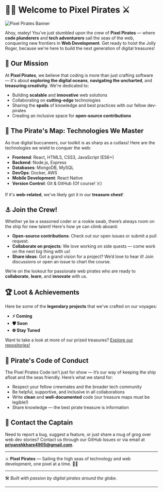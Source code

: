 # 🏴‍☠️ Welcome to **Pixel Pirates** ⚔️

![Pixel Pirates Banner](https://via.placeholder.com/1000x300?text=Pixel+Pirates)

Ahoy, matey! You've just stumbled upon the crew of **Pixel Pirates** — where **code plunderers** and **tech adventurers** sail the seas of the web, conquering new frontiers in **Web Development**. Get ready to hoist the Jolly Roger, because we're here to build the next generation of digital treasures!

## 🏴 Our Mission
At **Pixel Pirates**, we believe that coding is more than just crafting software — it's about **exploring the digital oceans**, **navigating the uncharted**, and **treasuring creativity**. We're dedicated to:

- Building **scalable** and **innovative** web solutions
- Collaborating on **cutting-edge** technologies
- Sharing the **spoils** of knowledge and best practices with our fellow dev-pirates
- Creating an inclusive space for **open-source contributions**

## 🧭 The Pirate's Map: Technologies We Master
As true digital buccaneers, our toolkit is as sharp as a cutlass! Here are the technologies we wield to conquer the web:

- **Frontend**: React, HTML5, CSS3, JavaScript (ES6+)
- **Backend**: Node.js, Express
- **Databases**: MongoDB, MySQL
- **DevOps**: Docker, AWS
- **Mobile Development**: React Native
- **Version Control**: Git & GitHub (Of course! ☠️)
  
If it's **web-related**, we've likely got it in our **treasure chest**!

## ⚓ Join the Crew!
Whether ye be a seasoned coder or a rookie swab, there’s always room on the ship for new talent! Here's how ye can climb aboard:

- **Open-source contributions**: Check out our open issues or submit a pull request.
- **Collaborate on projects**: We love working on side quests — come work on the next big thing with us!
- **Share ideas**: Got a grand vision for a project? We’d love to hear it! Join discussions or open an issue to chart the course.
  
We’re on the lookout for passionate web pirates who are ready to **collaborate**, **learn**, and **innovate** with us.

## 🏆 Loot & Achievements
Here be some of the **legendary projects** that we've crafted on our voyages:

- **⚡ Coming**
- **🛡️ Soon**
- **🌐 Stay Tuned**

Want to take a look at more of our prized treasures? [Explore our repositories!](https://github.com/orgs/PixelPiratess/repositories)

## 📜 Pirate's Code of Conduct
The Pixel Pirates Code isn’t just for show — it’s our way of keeping the ship afloat and the seas friendly. Here’s what we stand for:

- Respect your fellow crewmates and the broader tech community
- Be helpful, supportive, and inclusive in all collaborations
- Write **clean** and **well-documented** code (our treasure maps must be legible!)
- Share knowledge — the best pirate treasure is information

## 📢 Contact the Captain
Need to report a bug, suggest a feature, or just share a mug of grog over web dev stories? Contact us through our GitHub Issues or via email at **priyanshkhare4905@gmail.com**.

---

⚔️ **Pixel Pirates** — Sailing the high seas of technology and web development, one pixel at a time. 🏴‍☠️

---

🛠️ _Built with passion by digital pirates around the globe._

---
